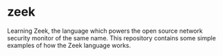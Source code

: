 # zeek
Learning Zeek, the language which powers the open source network security monitor of the same name.
This repository contains some simple examples of how the Zeek language works.
